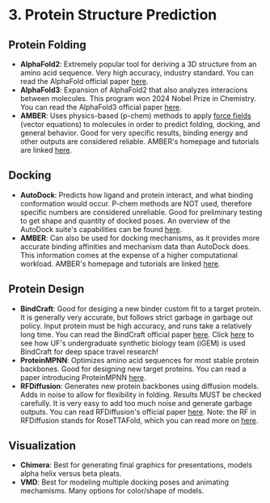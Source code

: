 # 3. Protein Structure Prediction

## Protein Folding
  - **AlphaFold2**: Extremely popular tool for deriving a 3D structure from an amino acid sequence. Very high accuracy, industry standard. You can read the AlphaFold official paper [here](https://www.nature.com/articles/s41586-021-03819-2).
  - **AlphaFold3**: Expansion of AlphaFold2 that also analyzes interacions between molecules. This program won 2024 Nobel Prize in Chemistry. You can read the AlphaFold3 official paper [here](https://www.nature.com/articles/s41586-024-07487-w).
  - **AMBER**: Uses physics-based (p-chem) methods to apply [force fields](https://en.wikipedia.org/wiki/Force_field_(chemistry)) (vector equations) to molecules in order to predict folding, docking, and general behavior. Good for very specific results, binding energy and other outputs are considered reliable. AMBER's homepage and tutorials are linked [here](https://ambermd.org/index.php).

## Docking
  - **AutoDock**: Predicts how ligand and protein interact, and what binding conformation would occur. P-chem methods are NOT used, therefore specific numbers are considered unreliable. Good for preliminary testing to get shape and quantity of docked poses. An overview of the AutoDock suite's capabilities can be found [here](https://pmc.ncbi.nlm.nih.gov/articles/PMC4868550/).
  - **AMBER**: Can also be used for docking mechanisms, as it provides more accurate binding affinities and mechanism data than AutoDock does. This information comes at the expense of a higher computational workload. AMBER's homepage and tutorials are linked [here](https://ambermd.org/index.php).

## Protein Design
  - **BindCraft**: Good for desiging a new binder custom fit to a target protein. It is generally very accurate, but follows strict garbage in garbage out policy. Input protein must be high accuracy, and runs take a relatively long time. You can read the BindCraft official paper [here](https://www.nature.com/articles/s41586-025-09429-6). Click [here](https://github.com/alyssablood/Perez-Lab-Intro-Tutorials/blob/main/8.%20Community%20Challenges%3A%20unbiased%20assessment%20of%20methods.md#igem-projects-on-campus) to see how UF's undergraduate synthetic biology team (iGEM) is used BindCraft for deep space travel research!
  - **ProteinMPNN**: Optimizes amino acid sequences for most stable protein backbones. Good for designing new target proteins. You can read a paper introducing ProteinMPNN [here](https://www.science.org/doi/10.1126/science.add2187).
  - **RFDiffusion**: Generates new protein backbones using diffusion models. Adds in noise to allow for flexibility in folding. Results MUST be checked carefully. It is very easy to add too much noise and generate garbage outputs. You can read RFDiffusion's official paper [here](https://www.nature.com/articles/s41586-023-06415-8). Note: the RF in RFDiffusion stands for RoseTTAFold, which you can read more on [here](https://www.science.org/doi/10.1126/science.abj8754).



## Visualization
  - **Chimera**: Best for generating final graphics for presentations, models alpha helix versus beta pleats.
  - **VMD**: Best for modeling multiple docking poses and animating mechamisms. Many options for color/shape of models.
